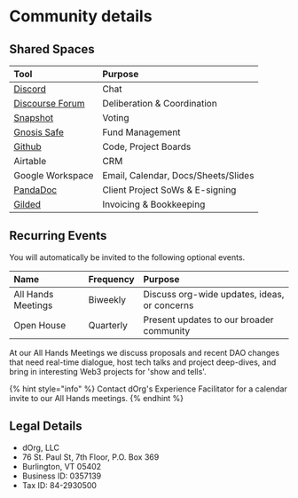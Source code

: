 # Community details

## Shared Spaces

| Tool | Purpose |
| :--- | :--- |
| [Discord](https://discord.com/invite/6Kujmad) | Chat |
| [Discourse Forum](https://forum.dorg.tech/) | Deliberation & Coordination |
| [Snapshot](https://snapshot.org/#/dorg.eth) | Voting |
| [Gnosis Safe](https://gnosis-safe.io/app/#/safes/0xdb22d2d37db92EA7fa6993C9f6Ead55FBb1eF4EA/balances) | Fund Management |
| [Github](https://github.com/dorgtech) | Code, Project Boards |
| Airtable | CRM |
| Google Workspace | Email, Calendar, Docs/Sheets/Slides |
| [PandaDoc](https://app.pandadoc.com/a/#/templates-next?sortBy=name&direction=asc&displayMode=folders_first&mainFilter=all) | Client Project SoWs & E-signing |
| [Gilded](https://app.gilded.finance/auth/login) | Invoicing & Bookkeeping |

## Recurring Events

You will automatically be invited to the following optional events.

| Name | Frequency | Purpose |
| :--- | :--- | :--- |
| All Hands Meetings | Biweekly | Discuss org-wide updates, ideas, or concerns |
| Open House | Quarterly | Present updates to our broader community |

At our All Hands Meetings we discuss proposals and recent DAO changes that need real-time dialogue, host tech talks and project deep-dives, and bring in interesting Web3 projects for 'show and tells'.

{% hint style="info" %}
Contact dOrg's Experience Facilitator for a calendar invite to our All Hands meetings.
{% endhint %}

## Legal Details

* dOrg, LLC
* 76 St. Paul St, 7th Floor, P.O. Box 369
* Burlington, VT 05402
* Business ID: 0357139
* Tax ID: 84-2930500


